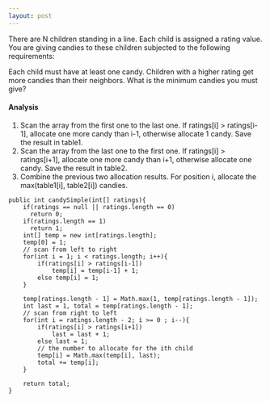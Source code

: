 ```yaml
---
layout: post
---
```


There are N children standing in a line. Each child is assigned a rating value. You are giving candies to these children subjected to the following requirements:

Each child must have at least one candy.
Children with a higher rating get more candies than their neighbors.
What is the minimum candies you must give?

#### Analysis

1. Scan the array from the first one to the last one. If ratings[i] > ratings[i-1], 
   allocate one more candy than i-1, otherwise allocate 1 candy. Save the result in table1.
1. Scan the array from the last one to the first one. If ratings[i] > ratings[i+1], allocate 
   one more candy than i+1, otherwise allocate one candy. Save the result in table2.
1. Combine the previous two allocation results. For position i, allocate the max(table1[i], table2[i]) candies.

```
public int candySimple(int[] ratings){
    if(ratings == null || ratings.length == 0) 
      return 0;
    if(ratings.length == 1) 
      return 1;
    int[] temp = new int[ratings.length];       
    temp[0] = 1;
    // scan from left to right
    for(int i = 1; i < ratings.length; i++){
        if(ratings[i] > ratings[i-1])
            temp[i] = temp[i-1] + 1;
        else temp[i] = 1;
    }
        
    temp[ratings.length - 1] = Math.max(1, temp[ratings.length - 1]);   
    int last = 1, total = temp[ratings.length - 1];
    // scan from right to left
    for(int i = ratings.length - 2; i >= 0 ; i--){
        if(ratings[i] > ratings[i+1])
            last = last + 1;
        else last = 1;
        // the number to allocate for the ith child  
        temp[i] = Math.max(temp[i], last);
        total += temp[i];
    }

    return total;
}
```
